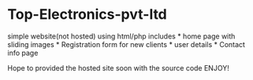 # Top-Electronics-pvt-ltd
simple website(not hosted) using html/php
includes
	* home page with sliding images
        * Registration form for new clients
        * user details
        * Contact info page
        
   Hope to provided the hosted site soon with the source code
              ENJOY!
